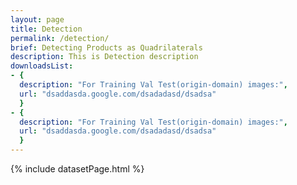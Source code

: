 ```yaml
---
layout: page
title: Detection
permalink: /detection/
brief: Detecting Products as Quadrilaterals
description: This is Detection description
downloadsList:
- {
  description: "For Training Val Test(origin-domain) images:",
  url: "dsaddasda.google.com/dsadadasd/dsadsa"
  }
- {
  description: "For Training Val Test(origin-domain) images:",
  url: "dsaddasda.google.com/dsadadasd/dsadsa"
  }
---
```

{% include datasetPage.html %}
